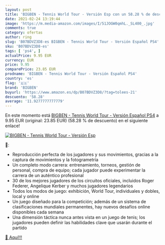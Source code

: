 ```yaml
---
layout: post
title: 'BIGBEN - Tennis World Tour - Versión Esp con un 58.28 % de descuento'
date: 2021-02-24 13:19:44
image: 'https://m.media-amazon.com/images/I/51JOGW0qmhL._SL400_.jpg'
comments: true
category: ofertas
author: ring
slug: 'B07BDVZ3D8-es BIGBEN - Tennis World Tour - Versión Español PS4'
sku: 'B07BDVZ3D8-es'
tags: [ 'ps4', ]
actualPrice: 9.95 EUR
currency: EUR
price: 9.95
comparePrice: 23.85 EUR
prodname: 'BIGBEN - Tennis World Tour - Versión Español PS4'
country: 'es'
flag: '🇪🇸'
brand: 'BIGBEN'
buyurl: 'https://www.amazon.es/dp/B07BDVZ3D8/?tag=tolees-21'
descuento: '58.28'
average: '11.9277777777779'
---
```


En este momento está [BIGBEN - Tennis World Tour - Versión Español PS4](https://www.amazon.es/dp/B07BDVZ3D8/?tag=tolees-21) a 9.95 EUR (original: 23.85 EUR) (58.28 %  de descuento) en el siguiente enlace!

[![BIGBEN - Tennis World Tour - Versión Esp](https://m.media-amazon.com/images/I/51JOGW0qmhL._SL400_.jpg)](https://www.amazon.es/dp/B07BDVZ3D8/?tag=tolees-21)

🔎:

- Reproducción perfecta de los jugadores y sus movimientos, gracias a la captura de movimientos y la fotogrametría
- Un completo modo carrera: entrenamiento, torneos, gestión de personal, compra de equipo; cada jugador puede experimentar la carrera de un auténtico profesional
- 30 de los mejores jugadores de los circuitos oficiales, incluidos Roger Federer, Angelique Kerber y muchos jugadores legendarios
- Todos los modos de juego: exhibición, World Tour, individuales y dobles, local y online
- Un juego diseñado para la competición; además de un sistema de clasificaciones mundiales permanentes, hay nuevos desafíos online disponibles cada semana
- Una dimensión táctica nunca antes vista en un juego de tenis; los jugadores pueden definir las habilidades clave que usarán durante el partido

[🛒 Aquí!!!](https://www.amazon.es/dp/B07BDVZ3D8/?tag=tolees-21)
